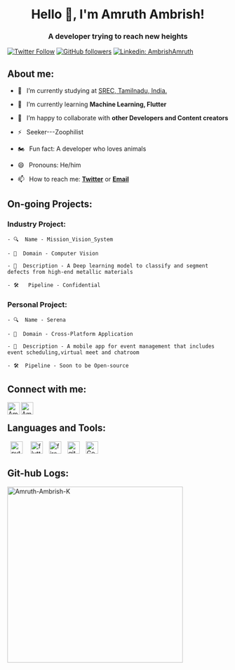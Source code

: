 <h1 align="center"> Hello 👋, I'm Amruth Ambrish!</h1>
<h3 align="center"> A developer trying to reach new heights</h3>

[![Twitter Follow](https://img.shields.io/twitter/follow/AmbrishAmruth?color=1DA1F2&label=Followers&logo=twitter&style=for-the-badge)][twitter]
[![GitHub followers](https://img.shields.io/github/followers/Amruth-Ambrish-K?logo=GitHub&style=for-the-badge)][github]
[![Linkedin: AmbrishAmruth](https://img.shields.io/badge/-CONNECT-blue?style=for-the-badge&logo=Linkedin&link=https://www.linkedin.com/in/amruth-ambrish-krishnamoorthy-7b7229218/)][linkedin]

## About me:
- 🔭 &ensp;I’m currently studying at [SREC, Tamilnadu, India.](https://www.srec.ac.in/) 

- 🌱 &ensp;I’m currently learning **Machine Learning, Flutter**

- 👯 &ensp;I’m happy to collaborate with **other Developers and Content creators**

- ⚡ &ensp;Seeker---Zoophilist

- 🏍 &ensp;Fun fact: A developer who loves animals

- 😄 &ensp;Pronouns:  He/him

- 📫 &ensp;How to reach me: [**Twitter**][twitter] or [**Email**][email]

## On-going Projects:

  ### Industry Project:
    - 🔍  Name - Mission_Vision_System
    
    - 🔬  Domain - Computer Vision

    - 📃  Description - A Deep learning model to classify and segment defects from high-end metallic materials 

    - 🛠   Pipeline - Confidential 

  ### Personal Project:
    - 🔍  Name - Serena
    
    - 🔬  Domain - Cross-Platform Application 

    - 📃  Description - A mobile app for event management that includes event scheduling,virtual meet and chatroom 

    - 🛠  Pipeline - Soon to be Open-source


## Connect with me:


[<img align="left" alt="Amruth Ambrish | Twitter" width="28px" src="https://firebasestorage.googleapis.com/v0/b/web-johannesmilke.appspot.com/o/other%2Fsocial%2Ftwitter.png?alt=media" />][twitter]
[<img align="left" alt="Amruth Ambrish | LinkedIn" width="28px" src="https://firebasestorage.googleapis.com/v0/b/web-johannesmilke.appspot.com/o/other%2Fsocial%2Flinkedin.png?alt=media" />][linkedin]


<br />

## Languages and Tools:

<p align="left"> &ensp;<img src="https://www.vectorlogo.zone/logos/python/python-icon.svg" alt="python" width="28" height="28"/> &ensp;&ensp;<img src="https://www.vectorlogo.zone/logos/flutterio/flutterio-icon.svg" alt="flutter" width="28" height="28"/>&ensp;&ensp;<img src="https://www.vectorlogo.zone/logos/firebase/firebase-icon.svg" alt="firebase" width="28" height="28"/>&ensp;&ensp;<img src="https://www.vectorlogo.zone/logos/git-scm/git-scm-icon.svg" alt="git" width="28" height="28"/>&ensp;&ensp;<img src="https://www.vectorlogo.zone/logos/google_analytics/google_analytics-icon.svg" alt="Google Analytics" width="28" height="28"/></p>

## Git-hub Logs: 

<p><img align="center" src="https://github-readme-stats.vercel.app/api?username=Amruth-Ambrish-K&show_icons=true" width='400' alt="Amruth-Ambrish-K" /></p>


[twitter]: https://twitter.com/intent/follow?original_referer=https://twitter.com/AmbrishAmruth&screen_name=AmbrishAmruth
[linkedin]: https://www.linkedin.com/in/amruth-ambrish-krishnamoorthy-7b7229218/
[github]: https://github.com/Amruth-Ambrish-K
[email]: mailto:ambrishamruth14@gmail.com

